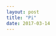 ```yaml
---
layout: post
title: "Pi"
date: 2017-03-14
---
```

<script src="../../../../js/libraries/p5.js" type="text/javascript"></script>
<script src="../../../../js/libraries/p5.dom.js" type="text/javascript"></script>
<script src="../../../../js/cfraction.js"></script>
<div id="pi"></div>
<script>
	var pi = 
	// new Cfraction([0,1,3,5,7,9,11,13,15,17,19,21,23,25],[4,1,4,9,16,25,36,49,64,81,100,121,144,169])
	Cfraction.PI(20)
	var manual = '0+\\cfrac{4}{1+\\cfrac{1^2}{3+\\cfrac{2^2}{5+\\cfrac{3^3}{7+\\cfrac{4^2}{9+\\cfrac{5^2}{\\ddots\\cfrac{}{2n-1+\\cfrac{n^2}{\\ddots}}}}}}}}'
	document.getElementById("pi").innerText = '$$\\pi='+manual+'$$\n$$\\approx'+pi.decimal(50)+'$$'
	// +'\naccurate to within '+pi.error(50)
</script>